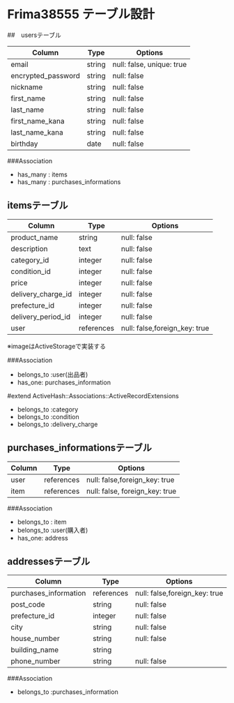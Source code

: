 # Frima38555 テーブル設計

##　usersテーブル

| Column             | Type    | Options                   |
| ------------------ | ------- | --------------------------|
| email              | string  | null: false, unique: true |
| encrypted_password | string  | null: false               |
| nickname           | string  | null: false               |
| first_name         | string  | null: false               |
| last_name          | string  | null: false               |
| first_name_kana	   | string  | null: false               |
| last_name_kana     | string  | null: false               |
| birthday           | date    | null: false               |

###Association

- has_many : items
- has_many : purchases_informations

## itemsテーブル

| Column             | Type       | Options                       |
| -------------------| -----------| ----------------------------- |
| product_name       | string     | null: false                   |
| description        | text       | null: false                   |
| category_id        | integer    | null: false                   |
| condition_id       | integer    | null: false                   |
| price              | integer    | null: false                   |
| delivery_charge_id | integer    | null: false                   |
| prefecture_id      | integer    | null: false                   |
| delivery_period_id | integer    | null: false                   |
| user               | references | null: false,foreign_key: true | 
※imageはActiveStorageで実装する

###Association

- belongs_to :user(出品者)
- has_one: purchases_information

#extend ActiveHash::Associations::ActiveRecordExtensions
- belongs_to :category 
- belongs_to :condition 
- belongs_to :delivery_charge


## purchases_informationsテーブル

| Column  | Type       | Options                        |
| ------- | ---------- | ------------------------------ |
| user    | references | null: false,foreign_key: true  |
| item    | references | null: false, foreign_key: true |

###Association

- belongs_to : item
- belongs_to :user(購入者)
- has_one: address


## addressesテーブル

| Column                | Type       | Options                        |
| --------------------- | ---------- | ------------------------------ |
| purchases_information | references | null: false,foreign_key: true  |
| post_code             | string     | null: false                    |
| prefecture_id         | integer    | null: false                    |
| city                  | string     | null: false                    |
| house_number          | string     | null: false                    |
| building_name         | string     |                                |
| phone_number          | string     | null: false                    |

###Association

- belongs_to :purchases_information